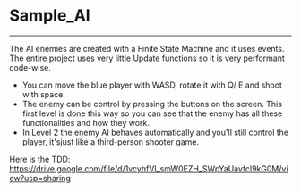 # Sample_AI
-----------------------
The AI enemies are created with a Finite State Machine and it uses events. The entire project uses very little Update functions so it is very performant code-wise.

- You can move the blue player with WASD, rotate it with Q/ E and shoot with space.
- The enemy can be control by pressing the buttons on the screen. This first level is done this way so you can see that the enemy has all these functionalities and how they work.
- In Level 2 the enemy AI behaves automatically and you'll still control the player, it'sjust like a third-person shooter game.

Here is the TDD: https://drive.google.com/file/d/1vcyhfVI_smW0EZH_SWpYaUavfcl9kG0M/view?usp=sharing
